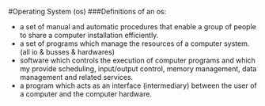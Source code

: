 #Operating System (os)
###Definitions of an os:
- a set of manual and automatic procedures that enable a group of people to share a computer installation efficiently.
- a set of programs which manage the resources of a computer system. (all io & busses & hardwares)
- software which controls the execution of computer programs and which my provide scheduling, input/output control, memory management, data management and related services.
- a program which acts as an interface (intermediary) between the user of a computer and the computer hardware.
